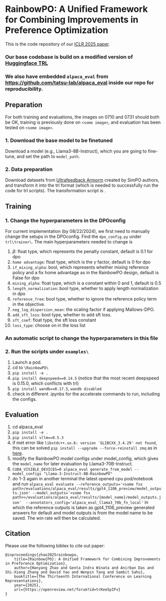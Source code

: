 # RainbowPO: A Unified Framework for Combining Improvements in Preference Optimization

This is the code repository of our [ICLR 2025 paper](https://openreview.net/forum?id=trKee5pIFv).
### Our base codebase is build on a modified version of [Huggingface TRL](https://github.com/huggingface/trl)

### We also have embedded `alpaca_eval` from https://github.com/tatsu-lab/alpaca_eval inside our repo for reproducibility.

## Preparation

For both training and evaluations, the images on 0710 and 0731 should both be OK, training is previously done on `<some image>`, and evaluation has been tested on `<some image>`.

### 1. Download the base model to be finetuned
Download a model (e.g., Llama3-8B-Instruct), which you are going to fine-tune, and set the path to `model_path`.

### 2. Data preparation
Download datasets from [Ultrafeedback Armorm](https://huggingface.co/datasets/princeton-nlp/llama3-ultrafeedback-armorm?row=0) created by SimPO authors,
and transform it into the trl format (which is needed to successfully run the code for trl scripts). The transformation script is .

## Training

### 1. Change the hyperparameters in the DPOconfig
For current implementation (by 08/22/2024), we first need to manually change the setups in the DPOconfig. Find the `dpo_config.py` under `trl\trainer\`. The
main hyperparameters needed to change is 
1. $\beta$: float type, which represents the penalty constant, default is 0.1 for dpo
2. `home advantage`: float type, which is the $\gamma$ factor, default is 0 for dpo
3. `if_mixing_alpha`: bool, which represents whether mixing reference policy and a fix home advantage as in the RainbowPO design, default is False for dpo
4. `mixing_alpha`: float type, which is a constant within 0 and 1, default is 0.5
5. `length_normalization`: bool type, whether to apply length normalization in dpo
6. `reference_free`: bool type, whether to ignore the reference policy term in the objective.
7. `neg_log_dispersion_mean`: the scaling factor if applying Mallows-DPO.
8. `add_sft_loss`: bool type, whether to add sft loss.
9. `sft_coef`: float type, the sft loss constant
10. `loss_type`: choose on in the loss list

### An automatic script to change the hyperparameters in this file

### 2. Run the scripts under `examples\`

1. Launch a pod.
2. cd to `\RainbowPO\`
3. `pip install -e .`
4. `pip install deepspeed==0.14.5` (notice that the most recent deepspeed is 0.15.0, which conflicts with trl)
5. `pip install wandb==0.17.5`, `wandb disabled`
6. check in different .ipynbs for the accelerate commands to run, including the configs.

## Evaluation

1. cd alpaca_eval
2. `pip install -e .`
3. `pip install vllm==0.5.3`
4. if met error like ```libstdc++.so.6: version `GLIBCXX_3.4.29' not found```, this can be solved `pip install --upgrade --force-reinstall zmq` as in [here](https://github.com/pybind/pybind11/discussions/3453).
5. modify the RainbowPO model configs under model_config, which gives the `model_name` for later evaluation by Llama3-70B-Instruct.
6. `CUDA_VISIBLE_DEVICES=0 alpaca_eval generate_from_model --model_configs "Llama-3-Instruct-8B-RainbowPO"`
7. do 1-3 again in another terminal the latest opened cpu pod/notebook and run `alpaca_eval evaluate --reference_outputs='<some fsx path>/evaluations/alpaca_eval/results/gpt4_1106_preview/model_outputs.json' --model_outputs='<some fsx path>>/evaluations/alpaca_eval/results/{model_name}/model_outputs.json'  --annotators_config='alpaca_eval_llama3_70b_fn_local'` in which the reference outputs is taken as gpt4_1106_preview generated answers for default and model outputs is from the model name to be saved. The win rate will then be calculated.

## Citation

Please use the following bibtex to cite out paper: 
```
@inproceedings{zhao2025rainbowpo,
    title={Rainbow{PO}: A Unified Framework for Combining Improvements in Preference Optimization},
    author={Hanyang Zhao and Genta Indra Winata and Anirban Das and Shi-Xiong Zhang and David Yao and Wenpin Tang and Sambit Sahu},
    booktitle={The Thirteenth International Conference on Learning Representations},
    year={2025},
    url={https://openreview.net/forum?id=trKee5pIFv}
}
```
